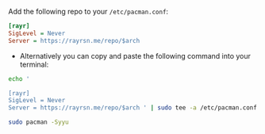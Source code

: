 Add the following repo to your `/etc/pacman.conf`:

```ini
[rayr]
SigLevel = Never
Server = https://rayrsn.me/repo/$arch
```

* Alternatively you can copy and paste the following command into your terminal:

```bash
echo '

[rayr]
SigLevel = Never
Server = https://rayrsn.me/repo/$arch ' | sudo tee -a /etc/pacman.conf

sudo pacman -Syyu
```